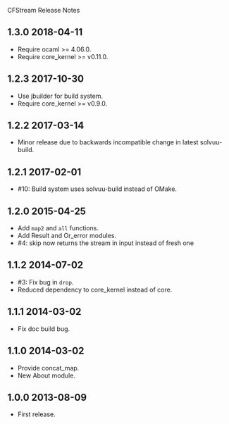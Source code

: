 CFStream Release Notes

1.3.0 2018-04-11
----------------
* Require ocaml >= 4.06.0.
* Require core_kernel >= v0.11.0.

1.2.3 2017-10-30
----------------
* Use jbuilder for build system.
* Require core_kernel >= v0.9.0.

1.2.2 2017-03-14
----------------
* Minor release due to backwards incompatible change in latest
  solvuu-build.

1.2.1 2017-02-01
----------------
* #10: Build system uses solvuu-build instead of OMake.

1.2.0 2015-04-25
----------------
* Add `map2` and `all` functions. 
* Add Result and Or_error modules.
* #4: skip now returns the stream in input instead of fresh one

1.1.2 2014-07-02
-------------------------
* #3: Fix bug in `drop`.
* Reduced dependency to core_kernel instead of core.

1.1.1 2014-03-02
-------------------------
* Fix doc build bug.

1.1.0 2014-03-02
-------------------------
* Provide concat_map.
* New About module.

1.0.0 2013-08-09
-------------------------
* First release.
